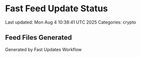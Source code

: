 # Fast Feed Update Status
Last updated: Mon Aug  4 10:38:41 UTC 2025
Categories: crypto

## Feed Files Generated

Generated by Fast Updates Workflow
